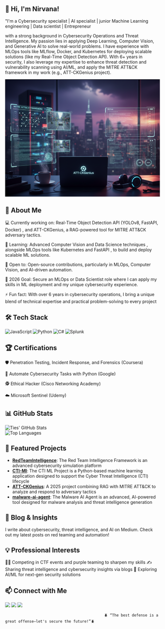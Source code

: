 ## 👋 Hi, I'm Nirvana!

"I'm a Cybersecurity specialist | AI specialist | junior Machine Learning engineering | Data scientist | Entrepreneur

 with a strong background in Cybersecurity Operations and Threat Intelligence. My passion lies in applying Deep Learning, Computer Vision, and Generative AI to solve real-world problems. I have experience with MLOps tools like MLflow, Docker, and Kubernetes for deploying scalable solutions (like my Real-Time Object Detection API). With 6+ years in security, I also leverage my expertise to enhance threat detection and vulnerability scanning using AI/ML, and apply the MITRE ATT&CK framework in my work (e.g., ATT-CKGenius project).

<!-- <div align="center">
  <img src="https://github.com/ties2/ties2/blob/main/Business%20Skull%20GIF.gif" alt="Cybersecurity Animation">
</div> -->
<p align="center">
  <img src="https://github.com/ties2/ties2/blob/main/ties2.png" alt="Computer Vision Logo" width="800" />
</p>

## 🌟 About Me

💻 Currently working on: Real-Time Object Detection API (YOLOv8, FastAPI, Docker) , and ATT-CKGenius, a RAG-powered tool for MITRE ATT&CK adversary tactics.

🌱 Learning: Advanced Computer Vision and Data Science techniques , alongside MLOps tools like Kubernetes and FastAPI , to build and deploy scalable ML solutions.

🤝 Open to: Open-source contributions, particularly in MLOps, Computer Vision, and AI-driven automation.

🎯 2026 Goal: Secure an MLOps or Data Scientist role where I can apply my skills in ML deployment and my unique cybersecurity experience.

⚡ Fun fact: With over 6 years in cybersecurity operations, I bring a unique blend of technical expertise and practical problem-solving to every project



## 🛠️ Tech Stack
![JavaScript](https://img.shields.io/badge/-JavaScript-333333?style=flat&logo=javascript) 
![Python](https://img.shields.io/badge/-Python-333333?style=flat&logo=python) 
![C#](https://img.shields.io/badge/-C%23-333333?style=flat&logo=c-sharp)
![Splunk](https://img.shields.io/badge/-Splunk-333333?style=flat&logo=splunk)

## 🏆 Certifications
🛡️ Penetration Testing, Incident Response, and Forensics (Coursera)

🐍 Automate Cybersecurity Tasks with Python (Google)

🕵️ Ethical Hacker (Cisco Networking Academy)

☁️ Microsoft Sentinel (Udemy)

## 📊 GitHub Stats
![Ties' GitHub Stats](https://github-readme-stats.vercel.app/api?username=ties2&show_icons=true&theme=radical)  
![Top Languages](https://github-readme-stats.vercel.app/api/top-langs/?username=ties2&layout=compact&theme=radical)

## 🚀 Featured Projects
- **[RedTeamIntelligence](https://github.com/ties2/RedTeamIntelligence)**: The Red Team Intelligence Framework is an advanced cybersecurity simulation platform  
- **[CTI-Ml](https://github.com/ties2/CTI-ML)**: The CTI ML Project is a Python-based machine learning application designed to support the Cyber Threat Intelligence (CTI) lifecycle 
- **[ATT-CKGenius](https://github.com/ties2/ATT-CKGenius)**: A 2025 project combining RAG with MITRE ATT&CK to analyze and respond to adversary tactics
- **[malware-ai-agent](https://github.com/ties2/malware-ai-agent)**: The Malware AI Agent is an advanced, AI-powered tool designed for malware analysis and threat intelligence generation

## 📝 Blog & Insights

I write about cybersecurity, threat intelligence, and AI on Medium. Check out my latest posts on red teaming and automation!

## 💡 Professional Interests

🏴‍☠️ Competing in CTF events and purple teaming to sharpen my skills
✍️ Sharing threat intelligence and cybersecurity insights via blogs
🤖 Exploring AI/ML for next-gen security solutions

                                          

## 📫 Connect with Me
[<img src="https://img.shields.io/badge/LinkedIn-0077B5?style=flat&logo=linkedin" />](https://www.linkedin.com/in/nirvana-fanaelahi-1b0b3080/) 
[<img src="https://img.shields.io/badge/Twitter-1DA1F2?style=flat&logo=twitter" />](https://x.com/whispestupid?s=21) 
[<img src="https://img.shields.io/badge/Email-D14836?style=flat&logo=gmail" />](mailto:nirvana.elahi@outlook.com)  


                                                 🪲 “The best defense is a great offense—let's secure the future!”🪲


